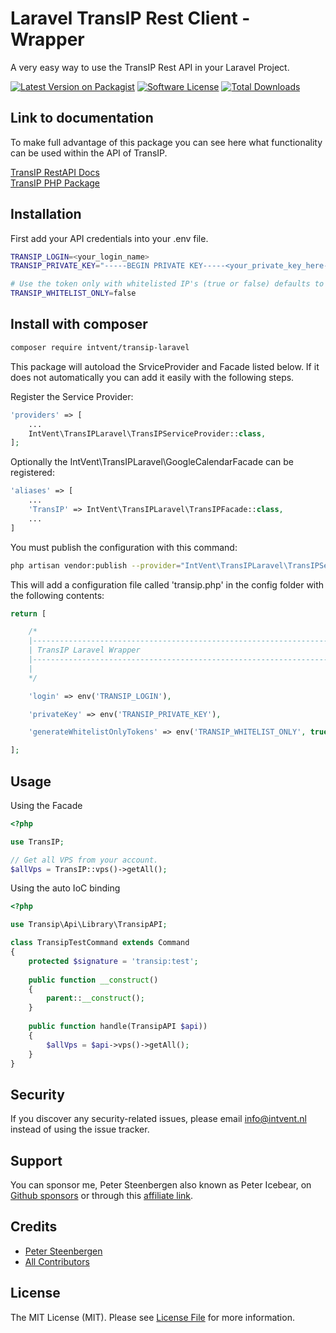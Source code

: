 # Laravel TransIP Rest Client - Wrapper

A very easy way to use the TransIP Rest API in your Laravel Project.

[![Latest Version on Packagist](https://img.shields.io/packagist/v/intvent/transip-laravel.svg?style=flat-square)](https://packagist.org/packages/intvent/transip-laravel)
[![Software License](https://img.shields.io/badge/license-MIT-brightgreen.svg?style=flat-square)](LICENSE.md)
[![Total Downloads](https://img.shields.io/packagist/dt/intvent/transip-laravel.svg?style=flat-square)](https://packagist.org/packages/intvent/transip-laravel)

## Link to documentation

To make full advantage of this package you can see here what functionality can be used within the API of TransIP.

[TransIP RestAPI Docs](https://api.transip.nl/rest/docs.html)  
[TransIP PHP Package](https://github.com/transip/transip-api-php)

## Installation

First add your API credentials into your .env file.
```bash
TRANSIP_LOGIN=<your_login_name>
TRANSIP_PRIVATE_KEY="-----BEGIN PRIVATE KEY-----<your_private_key_here-----END PRIVATE KEY-----"

# Use the token only with whitelisted IP's (true or false) defaults to true.  
TRANSIP_WHITELIST_ONLY=false
```

## Install with composer

```bash
composer require intvent/transip-laravel
```

This package will autoload the SrviceProvider and Facade listed below. If it does not automatically you can add it easily with the following steps.

Register the Service Provider:
```php
'providers' => [
    ...
    IntVent\TransIPLaravel\TransIPServiceProvider::class,
];
```

Optionally the IntVent\TransIPLaravel\GoogleCalendarFacade can be registered:
```php
'aliases' => [
	...
    'TransIP' => IntVent\TransIPLaravel\TransIPFacade::class,
    ...
]
```

You must publish the configuration with this command:

```bash
php artisan vendor:publish --provider="IntVent\TransIPLaravel\TransIPServiceProvider"
```

This will add a configuration file called 'transip.php' in the config folder with the following contents:

```php
return [

    /*
    |--------------------------------------------------------------------------
    | TransIP Laravel Wrapper
    |--------------------------------------------------------------------------
    |
    */

    'login' => env('TRANSIP_LOGIN'),

    'privateKey' => env('TRANSIP_PRIVATE_KEY'),

    'generateWhitelistOnlyTokens' => env('TRANSIP_WHITELIST_ONLY', true),

];
```

## Usage

Using the Facade
```php
<?php

use TransIP;

// Get all VPS from your account.
$allVps = TransIP::vps()->getAll();
```

Using the auto IoC binding

```php
<?php

use Transip\Api\Library\TransipAPI;

class TransipTestCommand extends Command
{
    protected $signature = 'transip:test';
    
    public function __construct()
    {
        parent::__construct();
    }
    
    public function handle(TransipAPI $api))
    {
        $allVps = $api->vps()->getAll();
    }
}
```

## Security

If you discover any security-related issues, please email info@intvent.nl instead of using the issue tracker.

## Support

You can sponsor me, Peter Steenbergen also known as Peter Icebear, on [Github sponsors](https://github.com/sponsors/petericebear) or through this [affiliate link](https://bit.ly/TransIP-VPS).  

## Credits

- [Peter Steenbergen](https://github.com/petericebear)
- [All Contributors](../../contributors)

## License

The MIT License (MIT). Please see [License File](LICENSE.md) for more information.